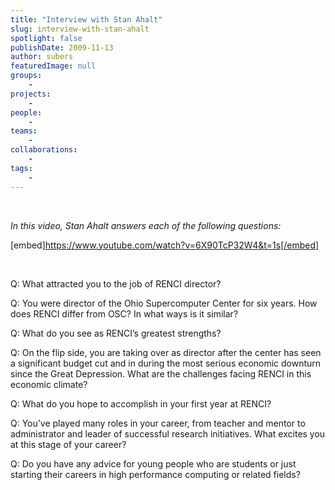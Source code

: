 ```yaml
---
title: "Interview with Stan Ahalt"
slug: interview-with-stan-ahalt
spotlight: false
publishDate: 2009-11-13
author: subers
featuredImage: null
groups:
    - 
projects:
    - 
people:
    - 
teams: 
    - 
collaborations:
    - 
tags:
    - 
---
```

&nbsp;

<em>In this video, Stan Ahalt answers each of the following questions: </em>

[embed]https://www.youtube.com/watch?v=6X90TcP32W4&t=1s[/embed]

&nbsp;

Q: What attracted you to the job of RENCI director?

Q: You were director of the Ohio Supercomputer Center for six years. How does RENCI differ from OSC? In what ways is it similar?

Q: What do you see as RENCI’s greatest strengths?

Q: On the flip side, you are taking over as director after the center has seen a significant budget cut and in during the most serious economic downturn since the Great Depression. What are the challenges facing RENCI in this economic climate?

Q: What do you hope to accomplish in your first year at RENCI?

Q: You’ve played many roles in your career, from teacher and mentor to administrator and leader of successful research initiatives. What excites you at this stage of your career?

Q: Do you have any advice for young people who are students or just starting their careers in high performance computing or related fields?
